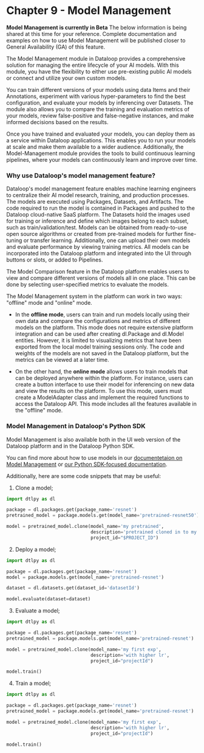 # Chapter 9 - Model Management

**Model Management is currently in Beta**  The below information is being shared at this time for your reference.  Complete documentation and examples on how to use Model Management will be published closer to General Availability (GA) of this feature.

The Model Management module in Dataloop provides a comprehensive solution for managing the entire lifecycle of your AI models. With this module, you have the flexibility to either use pre-existing public AI models or connect and utilize your own custom models.

You can train different versions of your models using data Items and their Annotations, experiment with various hyper-parameters to find the best configuration, and evaluate your models by inferencing over Datasets. The module also allows you to compare the training and evaluation metrics of your models, review false-positive and false-negative instances, and make informed decisions based on the results.

Once you have trained and evaluated your models, you can deploy them as a service within Dataloop applications. This enables you to run your models at scale and make them available to a wider audience. Additionally, the Model-Management module provides the tools to build continuous learning pipelines, where your models can continuously learn and improve over time.

### Why use Dataloop's model management feature?

Dataloop's model management feature enables machine learning engineers to centralize their AI model research, training, and production processes. The models are executed using Packages, Datasets, and Artifacts. The code required to run the model is contained in Packages and pushed to the Dataloop cloud-native SaaS platform. The Datasets hold the images used for training or inference and define which images belong to each subset, such as train/validation/test. Models can be obtained from ready-to-use open source algorithms or created from pre-trained models for further fine-tuning or transfer learning. Additionally, one can upload their own models and evaluate performance by viewing training metrics. All models can be incorporated into the Dataloop platform and integrated into the UI through buttons or slots, or added to Pipelines.

The Model Comparison feature in the Dataloop platform enables users to view and compare different versions of models all in one place. This can be done by selecting user-specified metrics to evaluate the models.

The Model Management system in the platform can work in two ways: "offline" mode and "online" mode.

* In the **offline mode**, users can train and run models locally using their own data and compare the configurations and metrics of different models on the platform. This mode does not require extensive platform integration and can be used after creating dl.Package and dl.Model entities. However, it is limited to visualizing metrics that have been exported from the local model training sessions only. The code and weights of the models are not saved in the Dataloop platform, but the metrics can be viewed at a later time.

* On the other hand, the **online mode** allows users to train models that can be deployed anywhere within the platform. For instance, users can create a button interface to use their model for inferencing on new data and view the results on the platform. To use this mode, users must create a ModelAdapter class and implement the required functions to access the Dataloop API. This mode includes all the features available in the "offline" mode.

### Model Management in Dataloop's Python SDK

Model Management is also available both in the UI web version of the Dataloop platform and in the Dataloop Python SDK.

You can find more about how to use models in our [documentetaion on Model Management](https://dlportal-demo.redoc.ly/tutorials/model_management/) or [our Python SDK-focused documentation](https://sdk-docs.dataloop.ai/en/latest/tutorials.html#model-management).

Additionally, here are some code snippets that may be useful:
1. Clone a model;
```python
import dtlpy as dl

package = dl.packages.get(package_name='resnet')
pretrained_model = package.models.get(model_name='pretrained-resnet50')

model = pretrained_model.clone(model_name='my pretrained',
                               description='pretrained cloned in to my project',
                               project_id="$PROJECT_ID")
```
2. Deploy a model;
```python
import dtlpy as dl

package = dl.packages.get(package_name='resnet')
model = package.models.get(model_name='pretrained-resnet')

dataset = dl.datasets.get(dataset_id='datasetId')

model.evaluate(dataset=dataset)
```
3. Evaluate a model;
```python
import dtlpy as dl

package = dl.packages.get(package_name='resnet')
pretrained_model = package.models.get(model_name='pretrained-resnet')

model = pretrained_model.clone(model_name='my first exp',
                               description='with higher lr',
                               project_id="projectId")

model.train()
```
4. Train a model;
```python
import dtlpy as dl

package = dl.packages.get(package_name='resnet')
pretrained_model = package.models.get(model_name='pretrained-resnet')

model = pretrained_model.clone(model_name='my first exp',
                               description='with higher lr',
                               project_id="projectId")

model.train()
```
